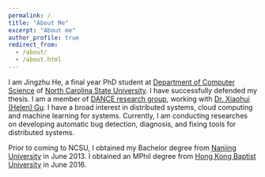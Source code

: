 ```yaml
---
permalink: /
title: "About Me"
excerpt: "About me"
author_profile: true
redirect_from: 
  - /about/
  - /about.html
---
```


I am Jingzhu He, a final year PhD student at [Department of Computer Science](https://www.csc.ncsu.edu) of [North Carolina State University](https://www.ncsu.edu). I have successfully defended my thesis. I am a member of [DANCE research group](http://dance.csc.ncsu.edu), working with [Dr. Xiaohui (Helen) Gu](https://www.csc.ncsu.edu/faculty/gu/). I have a broad interest in distributed systems, cloud computing and machine learning for systems. Currently, I am conducting researches on developing automatic bug detection, diagnosis, and fixing tools for distributed systems. 

Prior to coming to NCSU, I obtained my Bachelor degree from [Nanjing University](https://www.nju.edu.cn/en/main.psp) in June 2013. I obtained an MPhil degree from [Hong Kong Baptist University](http://www.hkbu.edu.hk/eng/main/index.jsp) in June 2016. 


